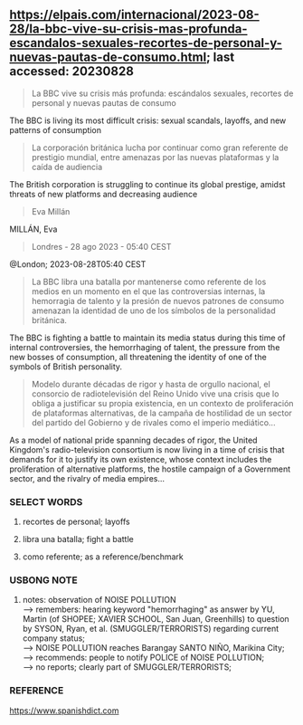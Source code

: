 ## https://elpais.com/internacional/2023-08-28/la-bbc-vive-su-crisis-mas-profunda-escandalos-sexuales-recortes-de-personal-y-nuevas-pautas-de-consumo.html; last accessed: 20230828

> La BBC vive su crisis más profunda: escándalos sexuales, recortes de personal y nuevas pautas de consumo

The BBC is living its most difficult crisis: sexual scandals, layoffs, and new patterns of consumption

> La corporación británica lucha por continuar como gran referente de prestigio mundial, entre amenazas por las nuevas plataformas y la caída de audiencia

The British corporation is struggling to continue its global prestige, amidst threats of new platforms and decreasing audience

> Eva Millán

MILLÁN, Eva

> Londres - 28 ago 2023 - 05:40 CEST

@London; 2023-08-28T05:40 CEST

> La BBC libra una batalla por mantenerse como referente de los medios en un momento en el que las controversias internas, la hemorragia de talento y la presión de nuevos patrones de consumo amenazan la identidad de uno de los símbolos de la personalidad británica. 

The BBC is fighting a battle to maintain its media status during this time of internal controversies, the hemorrhaging of talent, the pressure from the new bosses of consumption, all threatening the identity of one of the symbols of British personality.

> Modelo durante décadas de rigor y hasta de orgullo nacional, el consorcio de radiotelevisión del Reino Unido vive una crisis que lo obliga a justificar su propia existencia, en un contexto de proliferación de plataformas alternativas, de la campaña de hostilidad de un sector del partido del Gobierno y de rivales como el imperio mediático...

As a model of national pride spanning decades of rigor, the United Kingdom's radio-television consortium is now living in a time of crisis that demands for it to justify its own existence, whose context includes the proliferation of alternative platforms, the hostile campaign of a Government sector, and the rivalry of media empires...


### SELECT WORDS

1) recortes de personal; layoffs

2) libra una batalla; fight a battle

3) como referente; as a reference/benchmark

### USBONG NOTE

1) notes: observation of NOISE POLLUTION<br/>
--> remembers: hearing keyword "hemorrhaging" as answer by YU, Martin (of SHOPEE; XAVIER SCHOOL, San Juan, Greenhills) to question by SYSON, Ryan, et al. (SMUGGLER/TERRORISTS) regarding current company status;<br/>
--> NOISE POLLUTION reaches Barangay SANTO NIÑO, Marikina City;<br/>
--> recommends: people to notify POLICE of NOISE POLLUTION; <br/>
--> no reports; clearly part of SMUGGLER/TERRORISTS;

### REFERENCE

https://www.spanishdict.com
